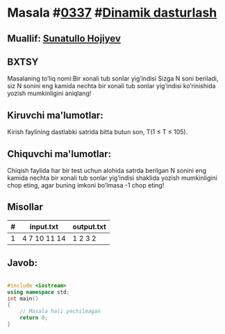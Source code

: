 
<h1>Masala #<a href="https://robocontest.uz/tasks/0337">0337</a> #<a href="https://robocontest.uz/tasks?category=3">Dinamik dasturlash</a></h1>
<h2> Muallif: <a href="https://robocontest.uz/profile/sunnat">Sunatullo Hojiyev</a></h2>
<h2>BXTSY</h2>
<p>Masalaning to’liq nomi:Bir xonali tub sonlar yig’indisi
Sizga N soni beriladi, siz N sonini eng kamida nechta bir xonali tub sonlar yig’indisi ko’rinishida yozish mumkinligini aniqlang!</p>
<h2>Kiruvchi ma'lumotlar:</h2>
<p>Kirish faylining dastlabki satrida bitta butun son, T(1 ≤ T ≤ 105).</p>
<h2>Chiquvchi ma'lumotlar:</h2>
<p>Chiqish faylida har bir test uchun alohida satrda berilgan N sonini eng kamida nechta bir xonali tub sonlar yig’indisi shaklida yozish mumkinligini chop eting, agar buning imkoni bo’lmasa -1 chop eting!</p>
<h2>Misollar</h2>
<table>
    <thead>
        <tr>
            <th>#</th>
            <th>input.txt</th>
            <th>output.txt</th>
        </tr>
    </thead>
    <tbody>
            <tr>
                <td>1</td>
                <td>4
7
10
11
14</td>
                <td>1
2
3
2</td>
            </tr>
    </tbody>
    </table>
    
<h2>Javob:</h2>

######
```cpp
#include <iostream>
using namespace std;
int main()
{
    // Masala hali yechilmagan
    return 0;
}
```
